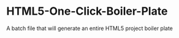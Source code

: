 # HTML5-One-Click-Boiler-Plate
A batch file that will generate an entire HTML5 project boiler plate

